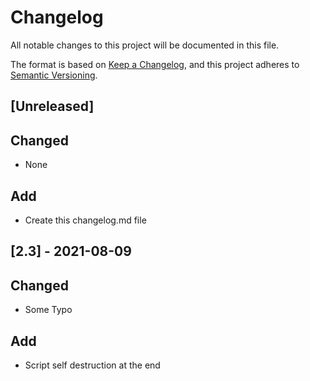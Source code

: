 # Changelog

All notable changes to this project will be documented in this file.

The format is based on [Keep a Changelog](https://keepachangelog.com/en/1.0.0/),
and this project adheres to [Semantic Versioning](https://semver.org/spec/v2.0.0.html).

## [Unreleased]

## Changed

- None

## Add

- Create this changelog.md file 

## [2.3] - 2021-08-09

## Changed

- Some Typo 

## Add

- Script self destruction at the end 
